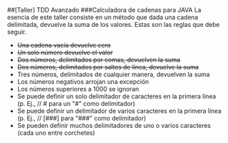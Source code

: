 ##[Taller] TDD Avanzado
###Calculadora de cadenas para JAVA
La esencia de este taller consiste en un método que dada una cadena delimitada, devuelve la suma de los valores. Estas son las reglas que debe seguir.

- <s>Una cadena vacía devuelve cero</s>
- <s>Un solo número devuelve el valor</s>
- <s>Dos números, delimitados por comas, devuelven la suma</s>
- <s>Dos números, delimitados por saltos de línea, devuelve la suma</s>
- Tres números, delimitados de cualquier manera, devuelven la suma
- Los números negativos arrojan una excepción
- Los números superiores a 1000 se ignoran
- Se puede definir un solo delimitador de caracteres en la primera línea (p. Ej., // # para un "#" como delimitador)
- Se puede definir un delimitador de varios caracteres en la primera línea (p. Ej., // [###] para "###" como delimitador)
- Se pueden definir muchos delimitadores de uno o varios caracteres (cada uno entre corchetes)
